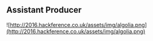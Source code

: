 ##  Assistant Producer

![http://2016.hackference.co.uk/assets/img/algolia.png](http://2016.hackference.co.uk/assets/img/algolia.png)
